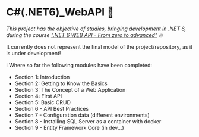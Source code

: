 # C#(.NET6)_WebAPI 🚀

_This project has the objective of studies, bringing development in .NET 6, during the course [".NET 6 WEB API - From zero to advanced"](https://www.udemy.com/course/net-6-web-api-do-zero-ao-avancado/) 🔥_

It currently does not represent the final model of the project/repository, as it is under development!

ℹ️ Where so far the following modules have been completed:
- Section 1: Introduction
- Section 2: Getting to Know the Basics
- Section 3: The Concept of a Web Application
- Section 4: First API
- Section 5: Basic CRUD
- Section 6 - API Best Practices
- Section 7 - Configuration data (different environments)
- Section 8 - Installing SQL Server as a container with docker
- Section 9 - Entity Framework Core (in dev...)